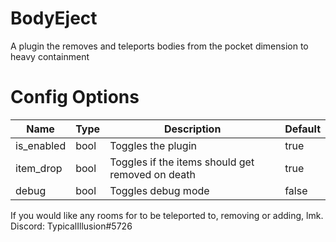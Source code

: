 # BodyEject
A plugin the removes and teleports bodies from the pocket dimension to heavy containment
# Config Options
| Name | Type | Description | Default |
| --- | --- | --- | --- |
| is_enabled | bool | Toggles the plugin | true |
| item_drop | bool | Toggles if the items should get removed on death | true |
| debug | bool | Toggles debug mode | false |


If you would like any rooms for to be teleported to, removing or adding, lmk. Discord: TypicalIllusion#5726
